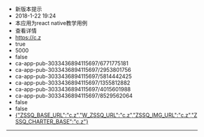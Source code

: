 - 新版本提示
- 2018-1-22 19:24
- 本应用为react native教学用例
- 查看详情
- https://c.z
- true
- 5000
- false
- ca-app-pub-3033436894115697/6771775181
- ca-app-pub-3033436894115697/2953801756
- ca-app-pub-3033436894115697/5814442425
- ca-app-pub-3033436894115697/1355812882
- ca-app-pub-3033436894115697/4015601988
- ca-app-pub-3033436894115697/8529562064
- false
- false
-  [{"ZSSQ_BASE_URL":"c.z","W_ZSSQ_URL":"c.z","ZSSQ_IMG_URL":"c.z","ZSSQ_CHARTER_BASE":"c.z"}](http://www.b)
---
